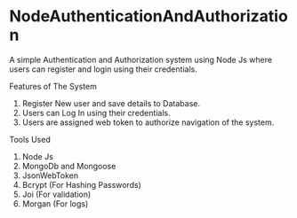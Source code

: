 # NodeAuthenticationAndAuthorization

A simple Authentication and Authorization system using Node Js where users can register and login using their credentials.

Features of The System
1. Register New user and save details to Database.
2. Users can Log In using their credentials.
3. Users are assigned web token to authorize navigation of the system.

Tools Used
1. Node Js
2. MongoDb and Mongoose
3. JsonWebToken
4. Bcrypt (For Hashing Passwords)
5. Joi (For validation)
6. Morgan (For logs)
